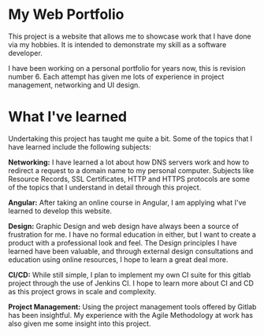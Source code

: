 My Web Portfolio
================

This project is a website that allows me to showcase work that I have done via 
my hobbies. It is intended to demonstrate my skill as a software developer.

I have been working on a personal portfolio for years now, this is revision number 6.
Each attempt has given me lots of experience in project management, networking and UI design. 

What I've learned
========

Undertaking this project has taught me quite a bit. Some
of the topics that I have learned include the following subjects:

**Networking:** I have learned a lot about how DNS servers work and how to 
redirect a request to a domain name to my personal computer. Subjects like
Resource Records, SSL Certificates, HTTP and HTTPS protocols are some of the
topics that I understand in detail through this project.

**Angular:** After taking an online course in Angular, I am applying what I've
learned to develop this website.

**Design:** Graphic Design and web design have always been a source of 
frustration for me. I have no formal education in either, but I want to create a 
product with a professional look and feel. The Design principles I have learned
have been valuable, and through external design consultations and education 
using online resources, I hope to learn a great deal more.

**CI/CD:** While still simple, I plan to implement my own CI suite for this
gitlab project through the use of Jenkins CI. I hope to learn more about CI and
CD as this project grows in scale and complexity.

**Project Management:** Using the project management tools offered by Gitlab has
been insightful. My experience with the Agile Methodology at work has also given
me some insight into this project.
